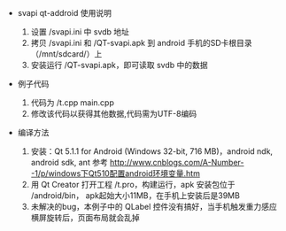 ﻿
* svapi qt-addroid 使用说明
  1.  设置 /svapi.ini 中 svdb 地址
  2.  拷贝 /svapi.ini 和 /QT-svapi.apk 到 android 手机的SD卡根目录（/mnt/sdcard/）上
  3.  安装运行 /QT-svapi.apk，即可读取 svdb 中的数据

* 例子代码
  1.  代码为 /t.cpp  main.cpp
  2.  修改该代码以获得其他数据,代码需为UTF-8编码

  
* 编译方法
  1.  安装：Qt 5.1.1 for Android (Windows 32-bit, 716 MB)，android ndk, android sdk, ant
           参考 http://www.cnblogs.com/A-Number--1/p/windows下Qt510配置android环境变量.htm
  2.  用 Qt Creator 打开工程 /t.pro，构建运行，apk 安装包位于 /android/bin，	apk起始大小11MB，在手机上安装后是39MB
  3.  未解决的bug，本例子中的 QLabel 控件没有搞好，当手机触发重力感应横屏旋转后，页面布局就会乱掉
  
  